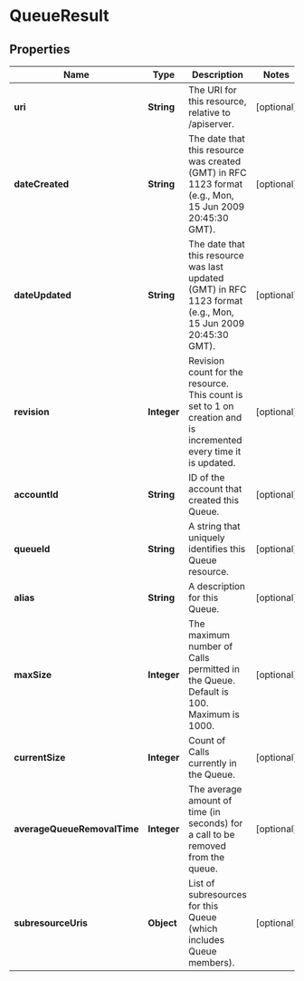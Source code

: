 

# QueueResult


## Properties

Name | Type | Description | Notes
------------ | ------------- | ------------- | -------------
**uri** | **String** | The URI for this resource, relative to /apiserver. |  [optional]
**dateCreated** | **String** | The date that this resource was created (GMT) in RFC 1123 format (e.g., Mon, 15 Jun 2009 20:45:30 GMT). |  [optional]
**dateUpdated** | **String** | The date that this resource was last updated (GMT) in RFC 1123 format (e.g., Mon, 15 Jun 2009 20:45:30 GMT). |  [optional]
**revision** | **Integer** | Revision count for the resource. This count is set to 1 on creation and is incremented every time it is updated. |  [optional]
**accountId** | **String** | ID of the account that created this Queue. |  [optional]
**queueId** | **String** | A string that uniquely identifies this Queue resource. |  [optional]
**alias** | **String** | A description for this Queue. |  [optional]
**maxSize** | **Integer** | The maximum number of Calls permitted in the Queue. Default is 100. Maximum is 1000. |  [optional]
**currentSize** | **Integer** | Count of Calls currently in the Queue. |  [optional]
**averageQueueRemovalTime** | **Integer** | The average amount of time (in seconds) for a call to be removed from the queue. |  [optional]
**subresourceUris** | **Object** | List of subresources for this Queue (which includes Queue members). |  [optional]



